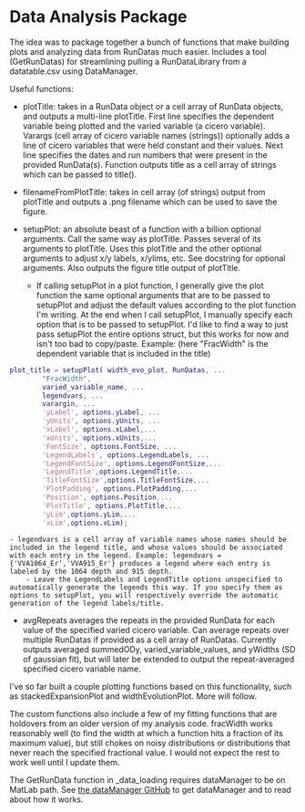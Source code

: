 # Data Analysis Package

The idea was to package together a bunch of functions that make building plots and analyzing data from RunDatas much easier. Includes a tool (GetRunDatas) for streamlining pulling a RunDataLibrary from a datatable.csv using DataManager.

Useful functions:
- plotTitle: takes in a RunData object or a cell array of RunData objects, and outputs a multi-line plotTitle. First line specifies the dependent variable being plotted and the varied variable (a cicero variable). Varargs (cell array of cicero variable names (strings)) optionally adds a line of cicero variables that were held constant and their values. Next line specifies the dates and run numbers that were present in the provided RunData(s). Function outputs title as a cell array of strings which can be passed to title().

- filenameFromPlotTitle: takes in cell array (of strings) output from plotTitle and outputs a .png filename which can be used to save the figure.

- setupPlot: an absolute beast of a function with a billion optional arguments. Call the same way as plotTitle. Passes several of its arguments to plotTitle. Uses this plotTitle and the other optional arguments to adjust x/y labels, x/ylims, etc. See docstring for optional arguments. Also outputs the figure title output of plotTitle.
    - If calling setupPlot in a plot function, I generally give the plot function the same optional arguments that are to be passed to setupPlot and adjust the default values according to the plot function I'm writing. At the end when I call setupPlot, I manually specify each option that is to be passed to setupPlot. I'd like to find a way to just pass setupPlot the entire options struct, but this works for now and isn't too bad to copy/paste. Example: (here "FracWidth" is the dependent variable that is included in the title)

```matlab
plot_title = setupPlot( width_evo_plot, RunDatas, ...
        "FracWidth", 
        varied_variable_name, ...
        legendvars, ...
        varargin, ...
        'yLabel', options.yLabel, ...
        'yUnits', options.yUnits, ...
        'xLabel', options.xLabel,...
        'xUnits', options.xUnits,...
        'FontSize', options.FontSize, ...
        'LegendLabels', options.LegendLabels, ...
        'LegendFontSize', options.LegendFontSize,...
        'LegendTitle',options.LegendTitle,...
        'TitleFontSize',options.TitleFontSize,...
        'PlotPadding', options.PlotPadding,...
        'Position', options.Position,...
        'PlotTitle', options.PlotTitle,...
        'yLim',options.yLim,...
        'xLim',options.xLim);
```
    - legendvars is a cell array of variable names whose names should be included in the legend title, and whose values should be associated with each entry in the legend. Example: legendvars = {'VVA1064_Er','VVA915_Er'} produces a legend where each entry is labeled by the 1064 depth and 915 depth.
        - Leave the LegendLabels and LegendTitle options unspecified to automatically generate the legends this way. If you specify them as options to setupPlot, you will respectively override the automatic generation of the legend labels/title.

- avgRepeats averages the repeats in the provided RunData for each value of the specified varied cicero variable. Can average repeats over multiple RunDatas if provided as a cell array of RunDatas. Currently outputs averaged summedODy, varied_variable_values, and yWidths (SD of gaussian fit), but will later be extended to output the repeat-averaged specified cicero variable name.

I've so far built a couple plotting functions based on this functionality, such as stackedExpansionPlot and widthEvolutionPlot. More will follow.

The custom functions also include a few of my fitting functions that are holdovers from an older version of my analysis code. fracWidth works reasonably well (to find the width at which a function hits a fraction of its maximum value), but still chokes on noisy distributions or distributions that never reach the specified fractional value. I would not expect the rest to work well until I update them.

The GetRunData function in _data_loading requires dataManager to be on MatLab path. See [the dataManager GitHub](https://github.com/weldlabucsb/dataManager) to get dataManager and to read about how it works.